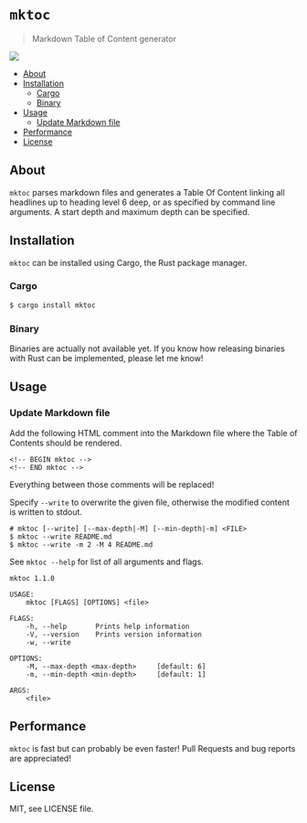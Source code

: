 # `mktoc`
> Markdown Table of Content generator

![](https://github.com/kevingimbel/mktoc/workflows/Clippy%20check/badge.svg)

<!-- BEGIN mktoc -->
- [About](#about)
- [Installation](#installation)
  - [Cargo](#cargo)
  - [Binary](#binary)
- [Usage](#usage)
  - [Update Markdown file](#update-markdown-file)
- [Performance](#performance)
- [License](#license)
<!-- END mktoc -->

## About

`mktoc` parses markdown files and generates a Table Of Content linking all headlines up to heading level 6 deep, or as specified by command line arguments. A start depth and maximum depth can be specified.

## Installation

`mktoc` can be installed using Cargo, the Rust package manager.

### Cargo

```sh
$ cargo install mktoc
```

### Binary

Binaries are actually not available yet. If you know how releasing binaries with Rust can be implemented, please let me know!

## Usage

### Update Markdown file

Add the following HTML comment into the Markdown file where the Table of Contents should be rendered. 
```
<!-- BEGIN mktoc -->
<!-- END mktoc -->
```

Everything between those comments will be replaced!

Specify `--write` to overwrite the given file, otherwise the modified content is written to stdout.

```
# mktoc [--write] [--max-depth|-M] [--min-depth|-m] <FILE>
$ mktoc --write README.md
$ mktoc --write -m 2 -M 4 README.md
```

See `mktoc --help` for list of all arguments and flags.

```
mktoc 1.1.0

USAGE:
    mktoc [FLAGS] [OPTIONS] <file>

FLAGS:
    -h, --help       Prints help information
    -V, --version    Prints version information
    -w, --write      

OPTIONS:
    -M, --max-depth <max-depth>     [default: 6]
    -m, --min-depth <min-depth>     [default: 1]

ARGS:
    <file> 
```
 
## Performance

`mktoc` is fast but can probably be even faster! Pull Requests and bug reports are appreciated!

## License

MIT, see LICENSE file.
